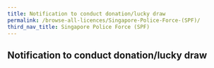 ```yaml
---
title: Notification to conduct donation/lucky draw
permalink: /browse-all-licences/Singapore-Police-Force-(SPF)/
third_nav_title: Singapore Police Force (SPF)
---
```

## Notification to conduct donation/lucky draw
